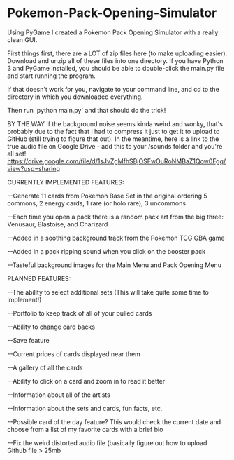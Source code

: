 # Pokemon-Pack-Opening-Simulator
Using PyGame I created a Pokemon Pack Opening Simulator with a really clean GUI.

First things first, there are a LOT of zip files here (to make uploading easier).
Download and unzip all of these files into one directory.
If you have Python 3 and PyGame installed, you should be able to double-click the main.py
file and start running the program.

If that doesn't work for you, navigate to your command line, and cd to the directory
in which you downloaded everything.

Then run 'python main.py' and that should do the trick!

BY THE WAY
If the background noise seems kinda weird and wonky, that's probably due to the
fact that I had to compress it just to get it to upload to GitHub (still
trying to figure that out). In the meantime, here is a link to the true
audio file on Google Drive - add this to your /sounds folder and you're all set!
https://drive.google.com/file/d/1sJvZgMfhSBjOSFwOuRoNMBaZ1Qow0Fgq/view?usp=sharing


CURRENTLY IMPLEMENTED FEATURES:

--Generate 11 cards from Pokemon Base Set in the original ordering
5 commons, 2 energy cards, 1 rare (or holo rare), 3 uncommons

--Each time you open a pack there is a random pack art from the big
three: Venusaur, Blastoise, and Charizard

--Added in a soothing background track from the Pokemon TCG GBA game

--Added in a pack ripping sound when you click on the booster pack

--Tasteful background images for the Main Menu and Pack Opening Menu

PLANNED FEATURES:

--The ability to select additional sets (This will take quite some time to implement!)

--Portfolio to keep track of all of your pulled cards

--Ability to change card backs

--Save feature

--Current prices of cards displayed near them

--A gallery of all the cards

--Ability to click on a card and zoom in to read it better

--Information about all of the artists

--Information about the sets and cards, fun facts, etc.

--Possible card of the day feature? This would check the current date
and choose from a list of my favorite cards with a brief bio

--Fix the weird distorted audio file (basically figure out how to upload
Github file > 25mb
